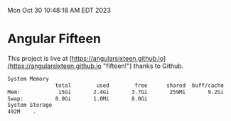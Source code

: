 Mon Oct 30 10:48:18 AM EDT 2023

# Angular Fifteen


This project is live at [https://angularsixteen.github.io](https://angularsixteen.github.io "fifteen!") thanks to Github.

```bash
System Memory
               total        used        free      shared  buff/cache   available
Mem:            15Gi       2.4Gi       3.7Gi       259Mi       9.2Gi        12Gi
Swap:          8.0Gi       1.0Mi       8.0Gi
System Storage
492M	.
